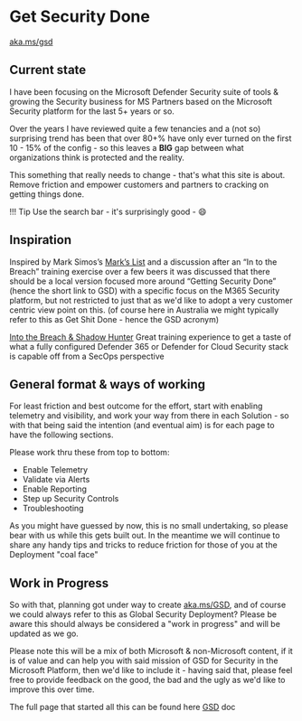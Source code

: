 # Get Security Done
[aka.ms/gsd](https://aka.ms/GSD)

## **Current state**
I have been focusing on the Microsoft Defender Security suite of tools & growing the Security business for MS Partners based on the Microsoft Security platform for the last 5+ years or so.

Over the years I have reviewed quite a few tenancies and a (not so) surprising trend has been that over 80+% have only ever turned on the first 10 - 15% of the config - so this leaves a **BIG** gap between what organizations think is protected and the reality.

This something that really needs to change - that's what this site is about.
Remove friction and empower customers and partners to cracking on getting things done.

!!! Tip
    Use the search bar - it's surprisingly good - :smile:

## **Inspiration**
Inspired by Mark Simos’s [Mark’s List](https://aka.ms/markslist) and a discussion after an “In to the Breach” training exercise over a few beers it was discussed that there should be a local version focused more around “Getting Security Done” (hence the short link to GSD) with a specific focus on the M365 Security platform, but not restricted to just that as we'd like to adopt a very customer centric view point on this. (of course here in Australia we might typically refer to this as Get Shit Done - hence the GSD acronym)

[Into the Breach & Shadow Hunter](<https://www.microsoft.com/en-gb/events/microsoft-immersion-workshops/#security>)
Great training experience to get a taste of what a fully configured Defender 365 or Defender for Cloud Security stack is capable off from a SecOps perspective

## **General format & ways of working**
For least friction and best outcome for the effort, start with enabling telemetry and visibility, and work your way from there in each Solution - so with that being said the intention (and eventual aim) is for each page to have the following sections. 

Please work thru these from top to bottom:

-   Enable Telemetry
-   Validate via Alerts
-   Enable Reporting
-   Step up Security Controls
-   Troubleshooting  

As you might have guessed by now, this is no small undertaking, so please bear with us while this gets built out. In the meantime we will continue to share any handy tips and tricks to reduce friction for those of you at the Deployment "coal face"

## **Work in Progress**
So with that, planning got under way to create [aka.ms/GSD](https://aka.ms/GSD), and of course we could always refer to this as Global Security Deployment? Please be aware this should always be considered a "work in progress" and will be updated as we go.

Please note this will be a mix of both Microsoft & non-Microsoft content, if it is of value and can help you with said mission of GSD for Security in the Microsoft Platform, then we'd like to include it - having said that, please feel free to provide feedback on the good, the bad and the ugly as we'd like to improve this over time.

The full page that started all this can be found here [GSD](./GSD.md) doc
